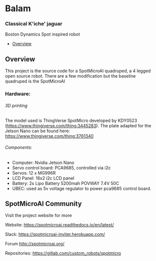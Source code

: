 # Balam
### Classical K'iche' jaguar

Boston Dynamics Spot inspired robot

* [Overview](#Overview)


## Overview
This project is the source code for a SpotMicroAI quadruped, a 4 legged open source robot. There are a few modification but the baseline quadruped is the SpotMicroAI 


### Hardware:

###### 3D printing
The model used is ThingVerse SpotMicro developed by KDY0523 (https://www.thingiverse.com/thing:3445283).
The plate adapted for the Jetson Nano can be found here: https://www.thingiverse.com/thing:3761340

###### Components:
* Computer: Nvidia Jetson Nano
* Servo control board: PCA9685, controlled via i2c
* Servos: 12 x MG996R
* LCD Panel: 16x2 i2c LCD panel
* Battery: 2s Lipo Battery 5200mah POVWAY 7.4V 50C
* UBEC: used as 5v voltage regulator to power pca9685 control board.



## SpotMicroAI Community
Visit the project website for more

Website: https://spotmicroai.readthedocs.io/en/latest/

Slack: https://spotmicroai-inviter.herokuapp.com/

Forum http://spotmicroai.org/

Repositories: https://gitlab.com/custom_robots/spotmicro
